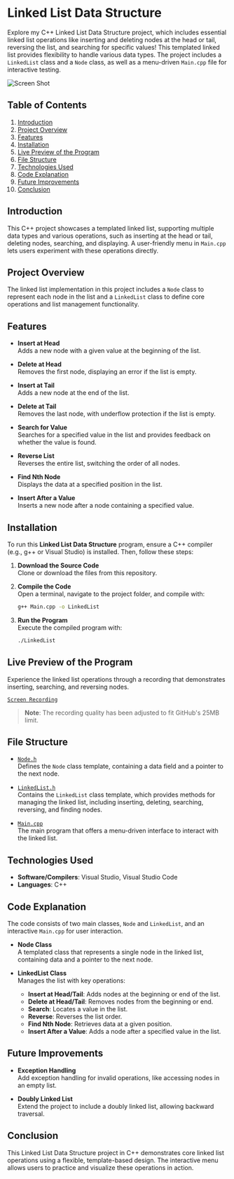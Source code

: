 # Linked List Data Structure

Explore my C++ Linked List Data Structure project, which includes essential linked list operations like inserting and deleting nodes at the head or tail, reversing the list, and searching for specific values! This templated linked list provides flexibility to handle various data types. The project includes a `LinkedList` class and a `Node` class, as well as a menu-driven `Main.cpp` file for interactive testing.

![Screen Shot](screenshot.jpg)

## Table of Contents
1. [Introduction](#introduction)
2. [Project Overview](#project-overview)
3. [Features](#features)
4. [Installation](#installation)
5. [Live Preview of the Program](#live-preview-of-the-program)
6. [File Structure](#file-structure)
7. [Technologies Used](#technologies-used)
8. [Code Explanation](#code-explanation)
9. [Future Improvements](#future-improvements)
10. [Conclusion](#conclusion)

## Introduction
This C++ project showcases a templated linked list, supporting multiple data types and various operations, such as inserting at the head or tail, deleting nodes, searching, and displaying. A user-friendly menu in `Main.cpp` lets users experiment with these operations directly.

## Project Overview
The linked list implementation in this project includes a `Node` class to represent each node in the list and a `LinkedList` class to define core operations and list management functionality.

## Features
- **Insert at Head**  
  Adds a new node with a given value at the beginning of the list.

- **Delete at Head**  
  Removes the first node, displaying an error if the list is empty.

- **Insert at Tail**  
  Adds a new node at the end of the list.

- **Delete at Tail**  
  Removes the last node, with underflow protection if the list is empty.

- **Search for Value**  
  Searches for a specified value in the list and provides feedback on whether the value is found.

- **Reverse List**  
  Reverses the entire list, switching the order of all nodes.

- **Find Nth Node**  
  Displays the data at a specified position in the list.

- **Insert After a Value**  
  Inserts a new node after a node containing a specified value.

## Installation
To run this **Linked List Data Structure** program, ensure a C++ compiler (e.g., g++ or Visual Studio) is installed. Then, follow these steps:

1. **Download the Source Code**  
   Clone or download the files from this repository.

2. **Compile the Code**  
   Open a terminal, navigate to the project folder, and compile with:
   ```bash
   g++ Main.cpp -o LinkedList
   ```

3. **Run the Program**  
   Execute the compiled program with:
   ```bash
   ./LinkedList
   ```

## Live Preview of the Program
Experience the linked list operations through a recording that demonstrates inserting, searching, and reversing nodes.

[`Screen Recording`](recording.mp4)

> **Note**: The recording quality has been adjusted to fit GitHub's 25MB limit.

## File Structure

- [`Node.h`](Node.h)  
  Defines the `Node` class template, containing a data field and a pointer to the next node.

- [`LinkedList.h`](LinkedList.h)  
  Contains the `LinkedList` class template, which provides methods for managing the linked list, including inserting, deleting, searching, reversing, and finding nodes.

- [`Main.cpp`](Main.cpp)  
  The main program that offers a menu-driven interface to interact with the linked list.

## Technologies Used

- **Software/Compilers**: Visual Studio, Visual Studio Code
- **Languages**: C++

## Code Explanation

The code consists of two main classes, `Node` and `LinkedList`, and an interactive `Main.cpp` for user interaction.

- **Node Class**  
  A templated class that represents a single node in the linked list, containing data and a pointer to the next node.

- **LinkedList Class**  
  Manages the list with key operations:
    - **Insert at Head/Tail**: Adds nodes at the beginning or end of the list.
    - **Delete at Head/Tail**: Removes nodes from the beginning or end.
    - **Search**: Locates a value in the list.
    - **Reverse**: Reverses the list order.
    - **Find Nth Node**: Retrieves data at a given position.
    - **Insert After a Value**: Adds a node after a specified value in the list.

## Future Improvements
- **Exception Handling**  
  Add exception handling for invalid operations, like accessing nodes in an empty list.

- **Doubly Linked List**  
  Extend the project to include a doubly linked list, allowing backward traversal.

## Conclusion
This Linked List Data Structure project in C++ demonstrates core linked list operations using a flexible, template-based design. The interactive menu allows users to practice and visualize these operations in action.
